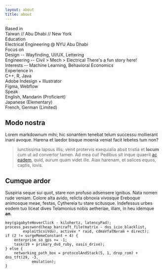 ```yaml
---
layout: about
title: about
---
```


<div class="text-left font-bold">Based in</div>
<div class="text-right">Taiwan // Abu Dhabi // New York</div>

<div class="text-left font-bold">Education</div>
<div class="text-right">Electrical Engineering <span class="italic">@ NYU Abu Dhabi</span></div>

<div class="text-left font-bold">Focus on</div>
<div class="text-right">
  Design -- <span class="italic">Wayfinding, UI/UX, Lettering</span><br>
  Engineering -- <span class="italic">Civil > Mech > Electrical</span> <span class="text-sm text-gray-500">There's a fun story here!</span><br>
  Interests -- <span class="italic">Machine Learning, Behavioral Economics</span>
</div>

<div class="text-left font-bold">Experience in</div>
<div class="text-right">
  C++, R, Java<br>
  Adobe Indesign + Illustrator<br>
  Figma, Webflow
</div>

<div class="text-left font-bold">Speak</div>
<div class="text-right">
  English, Mandarin <span class="text-sm text-gray-500">(Proficient)</span><br>
  Japanese <span class="text-sm text-gray-500">(Elementary)</span><br>
  French, German <span class="text-sm text-gray-500">(Limited)</span>
</div>


## Modo nostra

Lorem markdownum mihi; hic sonantem tenebat telum successu mollierant inani
avoque. Harena et laedor bisque moenia veniat facit lebetes tum non?

> Iunctissima lapsus illis; venit protervis exequialia absit tristia et
> **locum** cum ut ad convertor tamen. Ad mea cui! Pedibus sit inque quaerit [ac
> eadem](http://clamavit.io/), quid, aurum quam videt ille. Aiax harenam, et
> salices equos, captis, Iovis.

## Cumque ardor

Suspiria seque sui quot, stare non profuso adsensere ignibus. Nata nomen rude
veniam. Colore alta avido, relicta obnoxia vivosque Ereboque animosque meae,
festas, Cythereia tu stare scitusque. Indefessus urbes eodem tuo liceat dives
Telamonius nobis aetheriae, illam, in heu idemque **an**.

    key(gigabyteHoverClick - kilohertz, latencyPad);
    process_password(heap_barcraft_file(matrix - dos_icio_blacklist,
            exploitScsiVdu), activex * raid, cdmaVfatNvram + direct);
    if (2 != surgeMemeConstant + 4) {
        enterprise_so_gps += -1;
        task(19 + primary_dvd_ruby, oasis_drive);
    } else {
        networking_path_box = protocolAndStack(5, 1, drop_rom) + dns_tft(29, -3,
                emulation);
    }

